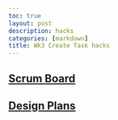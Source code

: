 ```yaml
---
toc: true
layout: post
description: hacks
categories: [markdown]
title: Wk3 Create Task hacks
---
```


## [Scrum Board](https://jamboard.google.com/d/1X8DKUT-vZMr6--UW41u1KPfZ8W3c8KYb6JyvB3ABhpA/edit?usp=sharing)

## [Design Plans]()